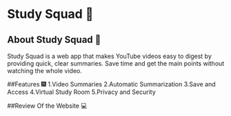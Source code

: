 ﻿# Study Squad 📖
## About Study Squad 🧿
Study Squad is a web app that makes YouTube videos easy to digest by providing quick, clear summaries. Save time and get the main points without watching the whole video.

##Features 🎆
1.Video Summaries
2.Automatic Summarization
3.Save and Access 
4.Virtual Study Room
5.Privacy and Security

##Review Of the Website 💻
